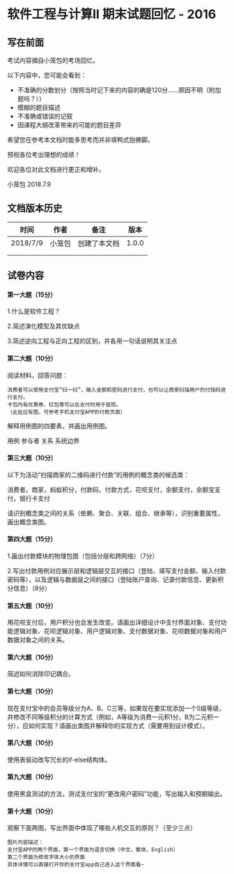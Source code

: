 # 软件工程与计算II 期末试题回忆 - 2016

## 写在前面

考试内容摘自小笼包的考场回忆。

以下内容中，您可能会看到：

- 不准确的分数划分（按照当时记下来的内容的确是120分……原因不明（附加题吗？））
- 模糊的题目描述
- 不准确或错误的记叙
- 因课程大纲改革带来的可能的题目差异

希望您在参考本文档时能多思考而并非填鸭式抱佛脚。

预祝各位考出理想的成绩！

欢迎各位对此文档进行更正和增补。

小笼包 2018.7.9

## 文档版本历史

| 时间     | 作者   | 备注         | 版本  |
| -------- | ------ | ------------ | ----- |
| 2018/7/9 | 小笼包 | 创建了本文档 | 1.0.0 |
|          |        |              |       |
|          |        |              |       |

## 试卷内容

#### 第一大题（15分）

1.什么是软件工程？

2.简述演化模型及其优缺点

3.简述逆向工程与正向工程的区别，并各用一句话说明其关注点

#### 第二大题（10分）

阅读材料，回答问题：

```
消费者可以使用支付宝“扫一扫”，输入金额和密码进行支付，也可以让商家扫描用户的付钱码进行支付。
卡包内有优惠券、红包等可以在支付时用于抵现。
（此处应有图，可参考手机支付宝APP的付款页面）
```

解释用例图的四要素，并画出用例图。

用例 参与者 关系 系统边界



#### 第三大题（10分）

以下为活动“扫描商家的二维码进行付款”的用例的概念类的候选类：

消费者，商家，蚂蚁积分，付款码，付款方式，花呗支付，余额支付，余额宝支付，银行卡支付

请识别概念类之间的关系（依赖、聚合、关联、组合、继承等），识别重要属性，画出概念类图。

#### 第四大题（15分）

1.画出付款模块的物理包图（包括分层和跨网络）（7分） 

2.写出付款用例对应展示层和逻辑层交互的接口（登陆、填写支付金额、输入付款密码等），以及逻辑与数据层之间的接口（登陆账户查询、记录付款信息、更新积分信息）（8分）

#### 第五大题（10分）

用花呗支付后，用户积分也会发生改变。请画出详细设计中支付界面对象、支付功能逻辑对象、花呗逻辑对象、用户逻辑对象、支付数据对象、花呗数据对象和用户数据对象之间的关系。

#### 第六大题（10分）

简述如何消除印记耦合。

#### 第七大题（10分）

现在支付宝中的会员等级分为A、B、C三等，如果现在要实现添加一个S级等级，并修改不同等级积分的计算方式（例如，A等级为消费一元积1分，B为二元积一分），应如何实现？请画出类图并解释你的实现方式（需要用到设计模式）。

#### 第八大题（10分）

使用表驱动改写冗长的if-else结构体。

#### 第九大题（10分）

使用黑盒测试的方法，测试支付宝的“更改用户密码”功能，写出输入和预期输出。

#### 第十大题（10分）

观察下面两图，写出界面中体现了哪些人机交互的原则？（至少三点）

```
图片内容描述：
支付宝APP的两个界面，第一个界面为语言切换（中文，繁体，English）
第二个界面为修改字体大小的界面
具体详情可以直接打开你的支付宝app自己进入这个界面看~
```

